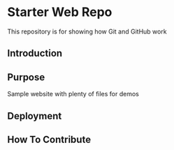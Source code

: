 # Starter Web Repo

This repository is for showing how Git and GitHub work

## Introduction
## Purpose

Sample website with plenty of files for demos

## Deployment

## How To Contribute